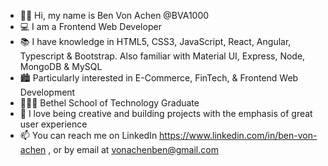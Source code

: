 - 👋🏻 Hi, my name is Ben Von Achen @BVA1000
- 💻 I am a Frontend Web Developer
- 📚 I have knowledge in HTML5, CSS3, JavaScript, React, Angular, Typescript & Bootstrap. Also familiar with Material UI, Express, Node, MongoDB & MySQL
- 🏙 Particularly interested in E-Commerce, FinTech, & Frontend Web Development
- 👨🏻‍🎓 Bethel School of Technology Graduate
- 🎨 I love being creative and building projects with the emphasis of great user experience
- 📫 You can reach me on LinkedIn https://www.linkedin.com/in/ben-von-achen , or by email at vonachenben@gmail.com

<!---
BVA1000/BVA1000 is a ✨ special ✨ repository because its `README.md` (this file) appears on your GitHub profile.
You can click the Preview link to take a look at your changes.
--->
